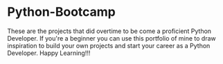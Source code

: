 # Python-Bootcamp
These are the projects that did overtime to be come a proficient Python Developer. If you're a beginner you can use this portfolio of mine to draw inspiration to build your own projects and start your career as a Python Developer. Happy Learning!!!

